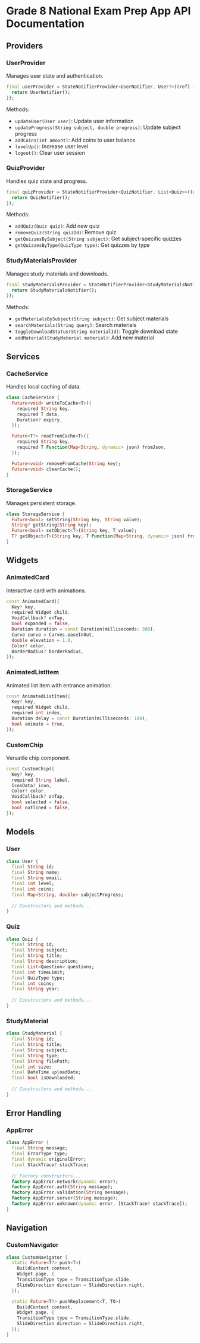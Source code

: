 # Grade 8 National Exam Prep App API Documentation

## Providers

### UserProvider
Manages user state and authentication.

```dart
final userProvider = StateNotifierProvider<UserNotifier, User?>((ref) {
  return UserNotifier();
});
```

Methods:
- `updateUser(User user)`: Update user information
- `updateProgress(String subject, double progress)`: Update subject progress
- `addCoins(int amount)`: Add coins to user balance
- `levelUp()`: Increase user level
- `logout()`: Clear user session

### QuizProvider
Handles quiz state and progress.

```dart
final quizProvider = StateNotifierProvider<QuizNotifier, List<Quiz>>((ref) {
  return QuizNotifier();
});
```

Methods:
- `addQuiz(Quiz quiz)`: Add new quiz
- `removeQuiz(String quizId)`: Remove quiz
- `getQuizzesBySubject(String subject)`: Get subject-specific quizzes
- `getQuizzesByType(QuizType type)`: Get quizzes by type

### StudyMaterialsProvider
Manages study materials and downloads.

```dart
final studyMaterialsProvider = StateNotifierProvider<StudyMaterialsNotifier, List<StudyMaterial>>((ref) {
  return StudyMaterialsNotifier();
});
```

Methods:
- `getMaterialsBySubject(String subject)`: Get subject materials
- `searchMaterials(String query)`: Search materials
- `toggleDownloadStatus(String materialId)`: Toggle download state
- `addMaterial(StudyMaterial material)`: Add new material

## Services

### CacheService
Handles local caching of data.

```dart
class CacheService {
  Future<void> writeToCache<T>({
    required String key,
    required T data,
    Duration? expiry,
  });

  Future<T?> readFromCache<T>({
    required String key,
    required T Function(Map<String, dynamic> json) fromJson,
  });

  Future<void> removeFromCache(String key);
  Future<void> clearCache();
}
```

### StorageService
Manages persistent storage.

```dart
class StorageService {
  Future<bool> setString(String key, String value);
  String? getString(String key);
  Future<bool> setObject<T>(String key, T value);
  T? getObject<T>(String key, T Function(Map<String, dynamic> json) fromJson);
}
```

## Widgets

### AnimatedCard
Interactive card with animations.

```dart
const AnimatedCard({
  Key? key,
  required Widget child,
  VoidCallback? onTap,
  bool expanded = false,
  Duration duration = const Duration(milliseconds: 300),
  Curve curve = Curves.easeInOut,
  double elevation = 1.0,
  Color? color,
  BorderRadius? borderRadius,
});
```

### AnimatedListItem
Animated list item with entrance animation.

```dart
const AnimatedListItem({
  Key? key,
  required Widget child,
  required int index,
  Duration delay = const Duration(milliseconds: 100),
  bool animate = true,
});
```

### CustomChip
Versatile chip component.

```dart
const CustomChip({
  Key? key,
  required String label,
  IconData? icon,
  Color? color,
  VoidCallback? onTap,
  bool selected = false,
  bool outlined = false,
});
```

## Models

### User
```dart
class User {
  final String id;
  final String name;
  final String email;
  final int level;
  final int coins;
  final Map<String, double> subjectProgress;
  
  // Constructors and methods...
}
```

### Quiz
```dart
class Quiz {
  final String id;
  final String subject;
  final String title;
  final String description;
  final List<Question> questions;
  final int timeLimit;
  final QuizType type;
  final int coins;
  final String year;
  
  // Constructors and methods...
}
```

### StudyMaterial
```dart
class StudyMaterial {
  final String id;
  final String title;
  final String subject;
  final String type;
  final String filePath;
  final int size;
  final DateTime uploadDate;
  final bool isDownloaded;
  
  // Constructors and methods...
}
```

## Error Handling

### AppError
```dart
class AppError {
  final String message;
  final ErrorType type;
  final dynamic originalError;
  final StackTrace? stackTrace;
  
  // Factory constructors...
  factory AppError.network(dynamic error);
  factory AppError.auth(String message);
  factory AppError.validation(String message);
  factory AppError.server(String message);
  factory AppError.unknown(dynamic error, [StackTrace? stackTrace]);
}
```

## Navigation

### CustomNavigator
```dart
class CustomNavigator {
  static Future<T?> push<T>(
    BuildContext context,
    Widget page, {
    TransitionType type = TransitionType.slide,
    SlideDirection direction = SlideDirection.right,
  });

  static Future<T?> pushReplacement<T, TO>(
    BuildContext context,
    Widget page, {
    TransitionType type = TransitionType.slide,
    SlideDirection direction = SlideDirection.right,
  });
}
```
